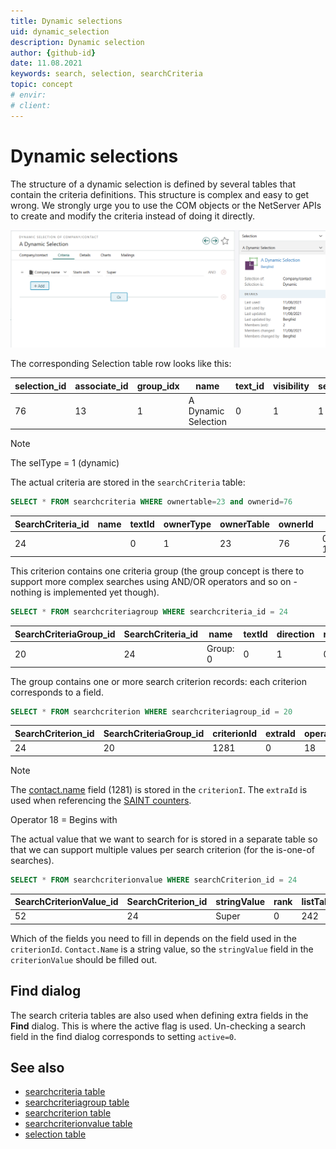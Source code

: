 ```yaml
---
title: Dynamic selections
uid: dynamic_selection
description: Dynamic selection
author: {github-id}
date: 11.08.2021
keywords: search, selection, searchCriteria
topic: concept
# envir:
# client:
---
```


# Dynamic selections

The structure of a dynamic selection is defined by several tables that contain the criteria definitions. This structure is complex and easy to get wrong. We strongly urge you to use the COM objects or the NetServer APIs to create and modify the criteria instead of doing it directly.

![Dynamic selection -screenshot][img1]

The corresponding Selection table row looks like this:

| selection_id | associate_id | group_idx | name | text_id |visibility | seltype | ...|
|---|---|---|---|---|---|---|---|
| 76 | 13 | 1 | A Dynamic Selection | 0 | 1 | 1 | |

> [!NOTE]
> The selType = 1 (dynamic)

The actual criteria are stored in the `searchCriteria` table:

```SQL
SELECT * FROM searchcriteria WHERE ownertable=23 and ownerid=76
```

| SearchCriteria_id | name | textId | ownerType | ownerTable | ownerId | registered | registered_associate_id |
|---|---|---|---|---|---|---|---|
| 24 | | 0 | 1 | 23 | 76 | 01.12.2020 17:33:01 | 13 |

This criterion contains one criteria group (the group concept is there to support more complex searches using AND/OR operators and so on - nothing is implemented yet though).

```SQL
SELECT * FROM searchcriteriagroup WHERE searchcriteria_id = 24
```

| SearchCriteriaGroup_id | SearchCriteria_id | name | textId | direction | rank | registered | registered_associate_id |
|---|---|---|---|---|---|---|---|
| 20 | 24 | Group: 0 | 0 | 1 | 0 | 01.12.2020 17:33:01 | 13 |
The group contains one or more search criterion records: each criterion corresponds to a field.

```SQL
SELECT * FROM searchcriterion WHERE searchcriteriagroup_id = 20
```

| SearchCriterion_id | SearchCriteriaGroup_id | criterionId | extraId | operatorId | linkType | ... |
|---|---|---|---|---|---|---|
| 24 | 20 | 1281 | 0 | 18 | 0 | |

> [!NOTE]
> The [contact.name][1] field (1281) is stored in the `criterionI`. The `extraId` is used when referencing the [SAINT counters][2].

Operator 18 = Begins with

The actual value that we want to search for is stored in a separate table so that we can support multiple values per search criterion (for the is-one-of searches).

```SQL
SELECT * FROM searchcriterionvalue WHERE searchCriterion_id = 24
```

| SearchCriterionValue_id | SearchCriterion_id | stringValue | rank | listTableId | listItemId | ... |
|---|---|---|---|---|---|---|
| 52 | 24 | Super | 0 | 242 | 0 | |

Which of the fields you need to fill in depends on the field used in the `criterionId`. `Contact.Name` is a string value, so the `stringValue` field in the `criterionValue` should be filled out.

## Find dialog

The search criteria tables are also used when defining extra fields in the **Find** dialog. This is where the active flag is used. Un-checking a search field in the find dialog corresponds to setting `active=0`.

## See also

* [searchcriteria table][3]
* [searchcriteriagroup table][4]
* [searchcriterion table][5]
* [searchcriterionvalue table][6]
* [selection table][7]

<!-- Referenced links -->
[1]: ../../../database/tables/contact.md
[2]: ../../../saint/learn/index.md
[3]: ../../../database/tables/searchcriteria.md
[4]: ../../../database/tables/searchcriteriagroup.md
[5]: ../../../database/tables/searchcriterion.md
[6]: ../../../database/tables/searchcriterionvalue.md
[7]: ../../../database/tables/selection.md

<!-- Referenced images -->
[img1]: media/dynsel-card.png
